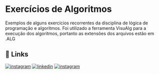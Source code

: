 # Exercícios de Algoritmos
Exemplos de alguns exercícios recorrentes da disciplina de lógica de programação e algoritmos.
Foi utilizado a ferramenta VisuAlg para a execução dos algoritmos, portanto as extensões dos arquivos estão em .ALG

## 🔗 Links

[![instagram](https://img.shields.io/badge/GitHub-100000?style=for-the-badge&logo=github&logoColor=white)](https://github.com/melkyv)
[![linkedin](https://img.shields.io/badge/linkedin-0A66C2?style=for-the-badge&logo=linkedin&logoColor=white)](https://www.linkedin.com/in/melky-vinicius-de-oliveira/)
[![instagram](https://img.shields.io/badge/Instagram-E4405F?style=for-the-badge&logo=instagram&logoColor=white)](https://instagram.com/melky_v/)

